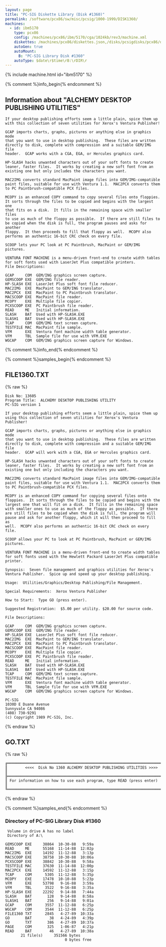 ```yaml
---
layout: page
title: "PC-SIG Diskette Library (Disk #1360)"
permalink: /software/pcx86/sw/misc/pcsig/1000-1999/DISK1360/
machines:
  - id: ibm5170
    type: pcx86
    config: /machines/pcx86/ibm/5170/cga/1024kb/rev3/machine.xml
    diskettes: /machines/pcx86/diskettes.json,/disks/pcsigdisks/pcx86/diskettes.json
    autoGen: true
    autoMount:
      B: "PC-SIG Library Disk #1360"
    autoType: $date\r$time\rB:\rDIR\r
---
```


{% include machine.html id="ibm5170" %}

{% comment %}info_begin{% endcomment %}

## Information about "ALCHEMY DESKTOP PUBLISHING UTILITIES"

    If your desktop publishing efforts seem a little plain, spice them up
    with this collection of seven utilities for Xerox's Ventura Publisher!
    
    GCAP imports charts, graphs, pictures or anything else in graphics mode
    that you want to use in desktop publishing.  These files are written
    directly to disk, complete with compression and a suitable GEM/IMG file
    header.  GCAP works with a CGA, EGA, or Hercules graphics card.
    
    HP-SLASH hacks unwanted characters out of your soft fonts to create
    leaner, faster files.  It works by creating a new soft font from an
    existing one but only includes the characters you want.
    
    MAC2IMG converts standard MacPaint image files into GEM/IMG-compatible
    paint files, suitable for use with Ventura 1.1.  MAC2PCX converts them
    to PC Paintbrush-compatible PCX files.
    
    MCOPY is an enhanced COPY command to copy several files onto floppies.
    It sorts through the files to be copied and begins with the largest one
    that fits on a disk.  It fills in the remaining space with smaller files
    to use as much of the floppy as possible.  If there are still files to
    be copied when the disk is full, the program pauses and asks for another
    floppy.  It then proceeds to fill that floppy as well.  MCOPY also
    performs an authentic 16-bit CRC check on every file.
    
    SCOOP lets your PC look at PC Paintbrush, MacPaint or GEM/IMG
    pictures.
    
    VENTURA FONT MACHINE is a menu-driven front-end to create width tables
    for soft fonts used with LaserJet Plus compatible printers.
    File Descriptions:
    
    GCAP     COM  GEM/ING graphics screen capture.
    GEMSCOOP EXE  GEM/ING file reader.
    HP-SLASH EXE  LaserJet Plus soft font file reducer.
    MAC2IMG  EXE  MacPaint to GEM/ING translator.
    MAC2PCX  EXE  MacPaint to PC Paintbrush translator.
    MACSCOOP EXE  MacPaint file reader.
    MCOPY    EXE  Multiple file copier.
    PCXSCOOP EXE  PC Paintbrush file reader.
    READ     ME   Initial information.
    SLASH    BAT  Used with HP-SLASH.EXE
    SLASH1   BAT  Used with HP-SLASH.EXE
    TCAP     COM  GEM/IMG text screen capture.
    TESTFILE MAC  MacPaint file sample.
    VFM      EXE  Ventura font machine width table generator.
    VFM      TBL  Sample file for use with VFM.EXE
    WGCAP    COM  GEM/ING graphics screen capture for Windows.
{% comment %}info_end{% endcomment %}

{% comment %}samples_begin{% endcomment %}

## FILE1360.TXT

{% raw %}
```
Disk No: 13605
Program Title:  ALCHEMY DESKTOP PUBLISHING UTILITY
PC-SIG version 1

If your desktop publishing efforts seem a little plain, spice them up
using this collection of seven utilities for Xerox's Ventura Publisher!

GCAP imports charts, graphs, pictures or anything else in graphics mode
that you want to use in desktop publishing.  These files are written
directly to disk, complete with compression and a suitable GEM/IMG file
header.  GCAP will work with a CGA, EGA or Hercules graphics card.

HP-SLASH hacks unwanted characters out of your soft fonts to create
leaner, faster files.  It works by creating a new soft font from an
existing one but only including the characters you want.

MAC2IMG converts standard MacPaint image files into GEM/IMG-compatible
paint files, suitable for use with Ventura 1.1.  MAC2PCX converts them
to PC Paintbrush-compatible PCX files.

MCOPY is an enhanced COPY command for copying several files onto
floppies.  It sorts through the files to be copied and begins with the
largest one that will fit on a disk.  It fills in the remaining space
with smaller ones to use as much of the floppy as possible.  If there
are still files to be copied when the disk is full, the program will
pause and ask for another floppy, which it will then proceed to fill as
well.  MCOPY also performs an authentic 16-bit CRC check on every file.

SCOOP allows your PC to look at PC Paintbrush, MacPaint or GEM/IMG
pictures.

VENTURA FONT MACHINE is a menu-driven front-end to create width tables
for soft fonts used with the Hewlett Packard LaserJet Plus compatible
printer.

Synopsis:  Seven file management and graphics utilities for Xerox's
Ventura Publisher.  Spice up and speed up your desktop publishing.

Usage:  Utilities/Graphics/Desktop Publishing/File Management.

Special Requirements:  Xerox Ventura Publisher

How to Start:  Type GO (press enter).

Suggested Registration:  $5.00 per utility. $20.00 for source code.

File Descriptions:

GCAP     COM  GEM/ING graphics screen capture.
GEMSCOOP EXE  GEM/ING file reader.
HP-SLASH EXE  LaserJet Plus soft font file reducer.
MAC2IMG  EXE  MacPaint to GEM/ING translator.
MAC2PCX  EXE  MacPaint to PC Paintbrush translator.
MACSCOOP EXE  MacPaint file reader.
MCOPY    EXE  Multiple file copier.
PCXSCOOP EXE  PC Paintbrush file reader.
READ     ME   Initial information.
SLASH    BAT  Used with HP-SLASH.EXE
SLASH1   BAT  Used with HP-SLASH.EXE
TCAP     COM  GEM/IMG text screen capture.
TESTFILE MAC  MacPaint file sample.
VFM      EXE  Ventura font machine width table generator.
VFM      TBL  Sample file for use with VFM.EXE
WGCAP    COM  GEM/ING graphics screen capture for Windows.

PC-SIG
1030D E Duane Avenue
Sunnyvale CA 94086
(408) 730-9291
(c) Copyright 1989 PC-SIG, Inc.

```
{% endraw %}

## GO.TXT

{% raw %}
```
╔═════════════════════════════════════════════════════════════════════════╗
║        <<<<  Disk No 1360 ALCHEMY DESKTOP PUBLISHING UTILITIES >>>>     ║
╠═════════════════════════════════════════════════════════════════════════╣
║ For information on how to use each program, type READ (press enter)     ║
╚═════════════════════════════════════════════════════════════════════════╝
```
{% endraw %}

{% comment %}samples_end{% endcomment %}

### Directory of PC-SIG Library Disk #1360

     Volume in drive A has no label
     Directory of A:\

    GEMSCOOP EXE     38864  10-30-88   9:59a
    READ     ME      55168  11-14-88  12:02p
    MAC2IMG  EXE     14192  11-12-88   3:13p
    MACSCOOP EXE     38758  10-30-88  10:06a
    PCXSCOOP EXE     38842  10-30-88   9:58a
    TESTFILE MAC     37630  11-14-88  12:00p
    MAC2PCX  EXE     14592  11-12-88   3:15p
    TCAP     COM      5305  11-12-88   5:35p
    MCOPY    EXE     17478  10-10-88   5:23p
    VFM      EXE     53798   9-16-88   3:59a
    VFM      TBL      3522   9-16-88   3:35a
    HP-SLASH EXE     22292   9-14-88   7:44a
    SLASH    BAT       128   9-14-88   8:58a
    SLASH1   BAT       256   9-14-88   9:01a
    GCAP     COM      3557  11-12-88   6:25p
    WGCAP    COM      3544  11-12-88   6:25p
    FILE1360 TXT      2845   4-27-89  10:33a
    GO       BAT        38   4-24-89   4:39p
    GO       TXT       386   4-27-89  10:37a
    PAGE     COM       325   1-06-87   4:21p
    READ     BAT        46   4-27-89  10:38a
           21 file(s)     351566 bytes
                               0 bytes free

